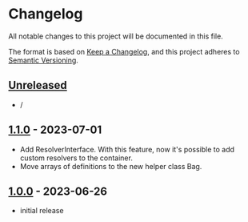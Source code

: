 # Changelog

All notable changes to this project will be documented in this file.

The format is based on [Keep a Changelog],
and this project adheres to [Semantic Versioning].

## [Unreleased]

- /

## [1.1.0] - 2023-07-01

- Add ResolverInterface. With this feature, now it's possible to add custom resolvers to the container.
- Move arrays of definitions to the new helper class Bag.

## [1.0.0] - 2023-06-26

- initial release

<!-- Links -->

[keep a changelog]: https://keepachangelog.com/en/1.0.0/
[semantic versioning]: https://semver.org/spec/v2.0.0.html

<!-- Versions -->

[unreleased]: https://github.com/iziphp/container/compare/v1.1.0...HEAD
[1.1.0]: https://github.com/iziphp/container/releases/tag/v1.1.0
[1.0.0]: https://github.com/iziphp/container/releases/tag/v1.0.0
